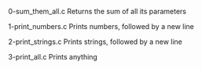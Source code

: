 0-sum_them_all.c Returns the sum of all its parameters 

1-print_numbers.c Prints numbers, followed by a new line

2-print_strings.c Prints strings, followed by a new line

3-print_all.c Prints anything
